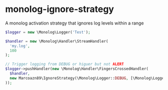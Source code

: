 # monolog-ignore-strategy
A monolog activation strategy that ignores log levels within a range

```php
$logger = new \Monolog\Logger('Test');

$handler = new \Monolog\Handler\StreamHandler(
  'my.log',
  100
);

// Trigger logging from DEBUG or higuer but not ALERT
$logger->pushHandler(new \Monolog\Handler\FingersCrossedHandler(
  $handler,
  new Marcoazn89\IgnoreStrategy(\Monolog\Logger::DEBUG, [\Monolog\Logger::ERROR, \Monolog\Logger::ALERT])
));
```
